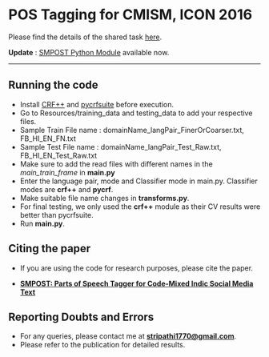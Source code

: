 POS Tagging for CMISM, ICON 2016
===================


Please find the details of the shared task [here](http://ltrc.iiit.ac.in/icon2016/).

**Update** : [SMPOST Python Module](https://github.com/stripathi08/smpost) available now.

----------


Running the code
-------------
- Install [CRF++](https://taku910.github.io/crfpp/) and [pycrfsuite](https://python-crfsuite.readthedocs.io/) before execution.
- Go to Resources/training_data and testing_data to add your respective files.
- Sample Train File name : domainName_langPair_FinerOrCoarser.txt, FB_HI_EN_FN.txt
- Sample Test File name : domainName_langPair_Test_Raw.txt, FB_HI_EN_Test_Raw.txt
- Make sure to add the read files with different names in the *main_train_frame* in **main.py**
- Enter the language pair, mode and Classifier mode in main.py. Classifier modes are **crf++** and **pycrf**.
- Make suitable file name changes in **transforms.py**.
- For final testing, we only used the **crf++** module as their CV results were better than pycrfsuite.
- Run **main.py**.

Citing the paper
-------------------
- If you are using the code for research purposes, please cite the paper.

- [**SMPOST: Parts of Speech Tagger for Code-Mixed Indic Social Media Text**](https://arxiv.org/abs/1702.00167)

Reporting Doubts and Errors
-------------------
- For any queries, please contact me at **stripathi1770@gmail.com**.
- Please refer to the publication for detailed results.
